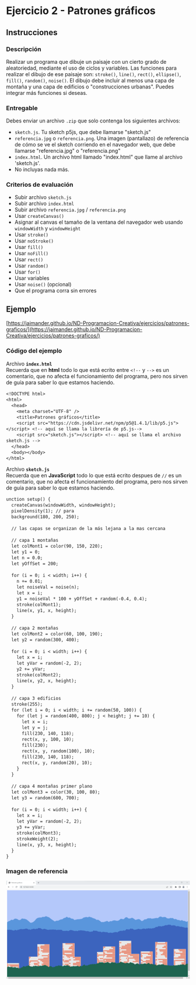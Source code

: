 # Ejercicio 2 - Patrones gráficos
## Instrucciones

### Descripción
Realizar un programa que dibuje un paisaje con un cierto grado de aleatoriedad, mediante el uso de ciclos y variables. Las funciones para realizar el dibujo de ese paisaje son: `stroke()`, `line()`, `rect()`, `ellipse()`, `fill()`, `random()`, `noise()`. El dibujo debe incluir al menos una capa de montaña y una capa de edificios o "construcciones urbanas".
Puedes integrar más funciones si deseas.

### Entregable
Debes enviar un archivo `.zip` que solo contenga los siguientes archivos:
- `sketch.js`. Tu sketch p5js, que debe llamarse "sketch.js" 
- `referencia.jpg` o `referencia.png`. Una imagen (pantallazo) de referencia de cómo se ve el sketch corriendo en el navegador web, que debe llamarse "referencia.jpg" o "referencia.png"
- `index.html`. Un archivo html llamado "index.html" que llame al archivo 'sketch.js'. 
- No incluyas nada más.

### Criterios de evaluación
- Subir archivo `sketch.js`
- Subir archivo `index.html`
- Subir archivo `referencia.jpg` / `referencia.png`
- Usar `createCanvas()`
- Asignar al canvas el tamaño de la ventana del navegador web usando `windowWidth` y `windowHeight` 
- Usar `stroke()`
- Usar `noStroke()`
- Usar `fill()`
- Usar `noFill()`
- Usar `rect()`
- Usar `random()`
- Usar `for()`
- Usar variables 
- Usar `noise()` (opcional)
- Que el programa corra sin errores

## Ejemplo
[https://jaimander.github.io/ND-Programacion-Creativa/ejercicios/patrones-graficos/](https://jaimander.github.io/ND-Programacion-Creativa/ejercicios/patrones-graficos/)

### Código del ejemplo
Archivo **`index.html`** </br>
Recuerda que en **html** todo lo que está ecrito entre `<!--` y `-->` es un comentario, que no afecta el funcionamiento del programa, pero nos sirven de guía para saber lo que estamos haciendo. 
```
<!DOCTYPE html>
<html>
  <head>
    <meta charset="UTF-8" /> 
    <title>Patrones gráficos</title>
    <script src="https://cdn.jsdelivr.net/npm/p5@1.4.1/lib/p5.js"></script> <!-- aquí se llama la librería de p5.js-->
    <script src="sketch.js"></script> <!-- aquí se llama el archivo sketch.js -->
  </head>
  <body></body>
</html>
```

Archivo **`sketch.js`** </br>
Recuerda que en **JavaScript** todo lo que está ecrito despues de `//` es un comentario, que no afecta el funcionamiento del programa, pero nos sirven de guía para saber lo que estamos haciendo. 

```
unction setup() {
  createCanvas(windowWidth, windowHeight);
  pixelDensity(1); // para 
  background(180, 200, 250);

  // las capas se organizan de la más lejana a la mas cercana

  // capa 1 montañas
  let colMont1 = color(90, 150, 220);
  let y1 = 0;
  let n = 0.0;
  let yOffSet = 200;

  for (i = 0; i < width; i++) {
    n += 0.01;
    let noiseVal = noise(n);
    let x = i;
    y1 = noiseVal * 100 + yOffSet + random(-0.4, 0.4);
    stroke(colMont1);
    line(x, y1, x, height);
  }

  // capa 2 montañas
  let colMont2 = color(60, 100, 190);
  let y2 = random(300, 400);

  for (i = 0; i < width; i++) {
    let x = i;
    let yVar = random(-2, 2);
    y2 += yVar;
    stroke(colMont2);
    line(x, y2, x, height);
  }

  // capa 3 edificios
  stroke(255);
  for (let i = 0; i < width; i += random(50, 100)) {
    for (let j = random(400, 800); j < height; j += 10) {
      let x = i;
      let y = j;
      fill(230, 140, 118);
      rect(x, y, 100, 10);
      fill(230);
      rect(x, y, random(100), 10);
      fill(230, 140, 118);
      rect(x, y, random(20), 10);
    }
  }

  // capa 4 montañas primer plano
  let colMont3 = color(30, 100, 80);
  let y3 = random(600, 700);

  for (i = 0; i < width; i++) {
    let x = i;
    let yVar = random(-2, 2);
    y3 += yVar;
    stroke(colMont3);
    strokeWeight(2);
    line(x, y3, x, height);
  }
}

```
### Imagen de referencia
![](https://github.com/jaimander/ND-Programacion-Creativa/blob/main/ejercicios/patrones-graficos/referencia.png) 




